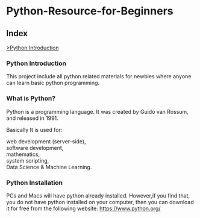 # Python-Resource-for-Beginners

<h2>Index</h2>

<a href="#intro">>Python Introduction</a>


<h3 id='#intro'>Python Introduction</h3>

 This project include all python related materials for newbies where  anyone can learn basic python programming.


<h3>What is Python?</h3>

Python is a programming language. It was created by Guido van Rossum, and released in 1991.

Basically It is used for:

web development (server-side),<br>
software development,<br>
mathematics,<br>
system scripting,<br>
Data Science & Machine Learning.

<h3>Python Installation</h3>

PCs and Macs will have python already installed. However,if you find that, you do not have python installed on your computer, then you can download it for free from the following website: https://www.python.org/

